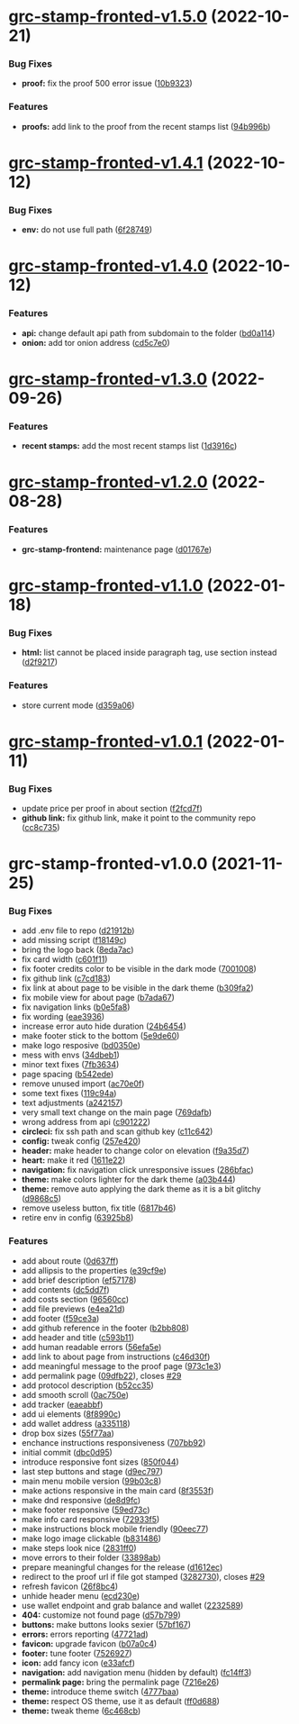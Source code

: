 # [grc-stamp-fronted-v1.5.0](https://github.com/gridcoin-community/stamp.gridcoin.club/compare/grc-stamp-fronted-v1.4.1...grc-stamp-fronted-v1.5.0) (2022-10-21)


### Bug Fixes

* **proof:** fix the proof 500 error issue ([10b9323](https://github.com/gridcoin-community/stamp.gridcoin.club/commit/10b9323fa67fc26b058fe2a6ba76e8487766e0cc))


### Features

* **proofs:** add link to the proof from the recent stamps list ([94b996b](https://github.com/gridcoin-community/stamp.gridcoin.club/commit/94b996bc993510885cdc4c2281f038f86df2d956))

# [grc-stamp-fronted-v1.4.1](https://github.com/gridcoin-community/stamp.gridcoin.club/compare/grc-stamp-fronted-v1.4.0...grc-stamp-fronted-v1.4.1) (2022-10-12)


### Bug Fixes

* **env:** do not use full path ([6f28749](https://github.com/gridcoin-community/stamp.gridcoin.club/commit/6f28749a21b058336b1bf76ff3ccf55aa2c6e447))

# [grc-stamp-fronted-v1.4.0](https://github.com/gridcoin-community/stamp.gridcoin.club/compare/grc-stamp-fronted-v1.3.0...grc-stamp-fronted-v1.4.0) (2022-10-12)


### Features

* **api:** change default api path from subdomain to the folder ([bd0a114](https://github.com/gridcoin-community/stamp.gridcoin.club/commit/bd0a1148baaf2544bfee56be899489177d71f4ac))
* **onion:** add tor onion address ([cd5c7e0](https://github.com/gridcoin-community/stamp.gridcoin.club/commit/cd5c7e073031f622feae1dfc0ced36ea99f251fd))

# [grc-stamp-fronted-v1.3.0](https://github.com/gridcoin-community/stamp.gridcoin.club/compare/grc-stamp-fronted-v1.2.0...grc-stamp-fronted-v1.3.0) (2022-09-26)


### Features

* **recent stamps:** add the most recent stamps list ([1d3916c](https://github.com/gridcoin-community/stamp.gridcoin.club/commit/1d3916c13d1dfd79c6ccbc4b5714dd994ebf55d8))

# [grc-stamp-fronted-v1.2.0](https://github.com/gridcoin-community/stamp.gridcoin.club/compare/grc-stamp-fronted-v1.1.0...grc-stamp-fronted-v1.2.0) (2022-08-28)


### Features

* **grc-stamp-frontend:** maintenance page ([d01767e](https://github.com/gridcoin-community/stamp.gridcoin.club/commit/d01767e35784b43116eadaf80ed796242e928e0d))

# [grc-stamp-fronted-v1.1.0](https://github.com/gridcoin-community/stamp.gridcoin.club/compare/grc-stamp-fronted-v1.0.1...grc-stamp-fronted-v1.1.0) (2022-01-18)


### Bug Fixes

* **html:** list cannot be placed inside paragraph tag, use section instead ([d2f9217](https://github.com/gridcoin-community/stamp.gridcoin.club/commit/d2f92179535b5591f34205b642ac0c1d0a296b37))


### Features

* store current mode ([d359a06](https://github.com/gridcoin-community/stamp.gridcoin.club/commit/d359a06751ee4b8f95fe164af27a3f64edf2d12a))

# [grc-stamp-fronted-v1.0.1](https://github.com/gridcoin-community/stamp.gridcoin.club/compare/grc-stamp-fronted-v1.0.0...grc-stamp-fronted-v1.0.1) (2022-01-11)


### Bug Fixes

* update price per proof in about section ([f2fcd7f](https://github.com/gridcoin-community/stamp.gridcoin.club/commit/f2fcd7f5b3bc3aeccbb02693e072faefb22acb08))
* **github link:** fix github link, make it point to the community repo ([cc8c735](https://github.com/gridcoin-community/stamp.gridcoin.club/commit/cc8c73594edf4732ae7d405f85f314152bc17e1b))

# grc-stamp-fronted-v1.0.0 (2021-11-25)


### Bug Fixes

* add .env file to repo ([d21912b](https://github.com/gridcat/gridcoin.club/commit/d21912bc17e3b9ac50979a8d5f9f9a62482335d4))
* add missing script ([f18149c](https://github.com/gridcat/gridcoin.club/commit/f18149ca0066673b8c12617092be312a98935b6d))
* bring the logo back ([8eda7ac](https://github.com/gridcat/gridcoin.club/commit/8eda7ac2cb63c19804c0b45db6f730a72f83c8e0))
* fix card width ([c601f11](https://github.com/gridcat/gridcoin.club/commit/c601f11a772f44ea32b912874a1b046b948557d2))
* fix footer credits color to be visible in the dark mode ([7001008](https://github.com/gridcat/gridcoin.club/commit/70010086c8b6252718c9216702855ccb109fad25))
* fix github link ([c7cd183](https://github.com/gridcat/gridcoin.club/commit/c7cd1837460f40a7b0f64f4334ef71c84b9ad238))
* fix link at about page to be visible in the dark theme ([b309fa2](https://github.com/gridcat/gridcoin.club/commit/b309fa2187bfdc233062462bc35ddf73d47ced2d))
* fix mobile view for about page ([b7ada67](https://github.com/gridcat/gridcoin.club/commit/b7ada674e3a0047ed29b7914a60477abd1b63226))
* fix navigation links ([b0e5fa8](https://github.com/gridcat/gridcoin.club/commit/b0e5fa8c57a1294d9d08e64b0cb548831a550533))
* fix wording ([eae3936](https://github.com/gridcat/gridcoin.club/commit/eae39365385199641b7847eabca207f42a34c83f))
* increase error auto hide duration ([24b6454](https://github.com/gridcat/gridcoin.club/commit/24b64541b957cfcabc3d4ea9d49e04dd4804fa7d))
* make footer stick to the bottom ([5e9de60](https://github.com/gridcat/gridcoin.club/commit/5e9de60d7ac65d384419aeec1ab8bafb310a7db7))
* make logo resposive ([bd0350e](https://github.com/gridcat/gridcoin.club/commit/bd0350e94ed93e9962f5572b2d233c7883a14b9b))
* mess with envs ([34dbeb1](https://github.com/gridcat/gridcoin.club/commit/34dbeb1e4bdb8690dd2005ef0b89dc0c0e608563))
* minor text fixes ([7fb3634](https://github.com/gridcat/gridcoin.club/commit/7fb3634df5f0cd900d087a056065019d616fda4e))
* page spacing ([b542ede](https://github.com/gridcat/gridcoin.club/commit/b542ede81000b9b5ecb79485094ee83ba3965947))
* remove unused import ([ac70e0f](https://github.com/gridcat/gridcoin.club/commit/ac70e0f864de0acedc23dc7bbd0f5e43bb5cfa42))
* some text fixes ([119c94a](https://github.com/gridcat/gridcoin.club/commit/119c94a99f7e338a959acb3ce3b00ded29c7dfc9))
* text adjustments ([a242157](https://github.com/gridcat/gridcoin.club/commit/a242157e5be27ef53e25543587c3b8d5f270e7d7))
* very small text change on the main page ([769dafb](https://github.com/gridcat/gridcoin.club/commit/769dafb492f5b40c53207cecf323d79cd4afe4e7))
* wrong address from api ([c901222](https://github.com/gridcat/gridcoin.club/commit/c901222f54d31e748ac1b06918eead91bf7a5500))
* **circleci:** fix ssh path and scan github key ([c11c642](https://github.com/gridcat/gridcoin.club/commit/c11c642fb1310e20bb7bd4e389690210e0eb21d8))
* **config:** tweak config ([257e420](https://github.com/gridcat/gridcoin.club/commit/257e4201b49af640dbb1b6e760f356059bcb17f8))
* **header:** make header to change color on elevation ([f9a35d7](https://github.com/gridcat/gridcoin.club/commit/f9a35d72b7fe0a7bc2880d6fdafbde2a333c8e25))
* **heart:** make it red ([1611e22](https://github.com/gridcat/gridcoin.club/commit/1611e226ed784a6023fd4a334a9a0e246b307567))
* **navigation:** fix navigation click unresponsive issues ([286bfac](https://github.com/gridcat/gridcoin.club/commit/286bfacdbb9b7d91c2ba6a2d0317677370c2382f))
* **theme:** make colors lighter for the dark theme ([a03b444](https://github.com/gridcat/gridcoin.club/commit/a03b4445931541738266c0954c5bb093871b7a4b))
* **theme:** remove auto applying the dark theme as it is a bit glitchy ([d9868c5](https://github.com/gridcat/gridcoin.club/commit/d9868c5fe3084776419b54a0fdaf092c20a3defc))
* remove useless button, fix title ([6817b46](https://github.com/gridcat/gridcoin.club/commit/6817b46aa1b2ee3e71e66b10808b4d9eaeee99ca))
* retire env in config ([63925b8](https://github.com/gridcat/gridcoin.club/commit/63925b80a381778c27e2ccd986b7f15cc6d158ea))


### Features

* add about route ([0d637ff](https://github.com/gridcat/gridcoin.club/commit/0d637ffae447fb2551cf4067fd00dbed165c790e))
* add allipsis to the properties ([e39cf9e](https://github.com/gridcat/gridcoin.club/commit/e39cf9e0d84ba704a8fea50c92d4cc74728c2f88))
* add brief description ([ef57178](https://github.com/gridcat/gridcoin.club/commit/ef571780efa2149b59b93eb39f89018ae7c4edf1))
* add contents ([dc5dd7f](https://github.com/gridcat/gridcoin.club/commit/dc5dd7f49502543ac6e306ef5804721fe2802eab))
* add costs section ([96560cc](https://github.com/gridcat/gridcoin.club/commit/96560cc5bffc94c6f0d62d55c1f8fa03fa14a19f))
* add file previews ([e4ea21d](https://github.com/gridcat/gridcoin.club/commit/e4ea21d8e945635e5d6fa82221338f00855914a1))
* add footer ([f59ce3a](https://github.com/gridcat/gridcoin.club/commit/f59ce3af571bb633997603ffbf078c8c69e0dd82))
* add github reference in the footer ([b2bb808](https://github.com/gridcat/gridcoin.club/commit/b2bb808f5e571b9acf1a2591647bd13fba71a7cd))
* add header and title ([c593b11](https://github.com/gridcat/gridcoin.club/commit/c593b113876e4deef760ae3998bf40df85395868))
* add human readable errors ([56efa5e](https://github.com/gridcat/gridcoin.club/commit/56efa5ee0e97d9f5bd93eb500b8f3fda0da9a2a6))
* add link to about page from instructions ([c46d30f](https://github.com/gridcat/gridcoin.club/commit/c46d30f5fd2d5d0a40e08eb710dfdaea300a16c1))
* add meaningful message to the proof page ([973c1e3](https://github.com/gridcat/gridcoin.club/commit/973c1e3207b2d74afdda36176ac2b6530d677aa5))
* add permalink page ([09dfb22](https://github.com/gridcat/gridcoin.club/commit/09dfb22d47023520d3445555c651a5d332c80cb5)), closes [#29](https://github.com/gridcat/gridcoin.club/issues/29)
* add protocol description ([b52cc35](https://github.com/gridcat/gridcoin.club/commit/b52cc352c93114665e12c9bd25805db8f2f50ed6))
* add smooth scroll ([0ac750e](https://github.com/gridcat/gridcoin.club/commit/0ac750ea02b04b6051da521fa6e8cfbdb4cc6897))
* add tracker ([eaeabbf](https://github.com/gridcat/gridcoin.club/commit/eaeabbf1fc5e99b0ee94456bcb58af12bf360667))
* add ui elements ([8f8990c](https://github.com/gridcat/gridcoin.club/commit/8f8990cad7750015f34b662aef1c98d09979132b))
* add wallet address ([a335118](https://github.com/gridcat/gridcoin.club/commit/a335118945c60d0d0a876bf8b7f949277a87f920))
* drop box sizes ([55f77aa](https://github.com/gridcat/gridcoin.club/commit/55f77aa6dc7e5b653e8fbbd117c2aa913c4e2a24))
* enchance instructions responsiveness ([707bb92](https://github.com/gridcat/gridcoin.club/commit/707bb92b0fb1c1efd8c277ee0017ca5ec5fa3ca0))
* initial commit ([dbc0d95](https://github.com/gridcat/gridcoin.club/commit/dbc0d9589d9c913e656b3d95442e307f7eb145dc))
* introduce responsive font sizes ([850f044](https://github.com/gridcat/gridcoin.club/commit/850f044f63274d70b4469f4df2b06015bbb37426))
* last step buttons and stage ([d9ec797](https://github.com/gridcat/gridcoin.club/commit/d9ec7972c159bc6dd25b7aabf61583975080d4f1))
* main menu mobile version ([99b03c8](https://github.com/gridcat/gridcoin.club/commit/99b03c88e67b6bbf74162b560b86cc03590554b0))
* make actions responsive in the main card ([8f3553f](https://github.com/gridcat/gridcoin.club/commit/8f3553fbb57c726e7e137c57d0913bda7c37473c))
* make dnd responsive ([de8d9fc](https://github.com/gridcat/gridcoin.club/commit/de8d9fcc8a8b49e9416ff530c4566810146b05c1))
* make footer responsive ([59ed73c](https://github.com/gridcat/gridcoin.club/commit/59ed73c2bad8a398c57b00ffe632396fededf8a1))
* make info card responsive ([72933f5](https://github.com/gridcat/gridcoin.club/commit/72933f5e305637687abc603bd446712b2aa397fc))
* make instructions block mobile friendly ([90eec77](https://github.com/gridcat/gridcoin.club/commit/90eec77287fc9764dfade1cd0371e0b6c39f04c9))
* make logo image clickable ([b831486](https://github.com/gridcat/gridcoin.club/commit/b831486c672b05e00171e6f029f2190a375acad8))
* make steps look nice ([2831ff0](https://github.com/gridcat/gridcoin.club/commit/2831ff0f3951e43eb5e83e2563b8acf33ba15021))
* move errors to their folder ([33898ab](https://github.com/gridcat/gridcoin.club/commit/33898ab95533520074c983055ab6b5f65f90a689))
* prepare meaningful changes for the release ([d1612ec](https://github.com/gridcat/gridcoin.club/commit/d1612ec627ede715fc5efced04b5315cab14864f))
* redirect to the proof url if file got stamped ([3282730](https://github.com/gridcat/gridcoin.club/commit/328273044d0c3ae3115167befcb013d1621be72e)), closes [#29](https://github.com/gridcat/gridcoin.club/issues/29)
* refresh favicon ([26f8bc4](https://github.com/gridcat/gridcoin.club/commit/26f8bc40e86073abcc770f50a1091a30cce484ce))
* unhide header menu ([ecd230e](https://github.com/gridcat/gridcoin.club/commit/ecd230ec041203042c5bd14877a5bbecb49c1bb4))
* use wallet endpoint and grab balance and wallet ([2232589](https://github.com/gridcat/gridcoin.club/commit/2232589ef5cf7c6a9dbcbd060c62c1dd30c845c6))
* **404:** customize not found page ([d57b799](https://github.com/gridcat/gridcoin.club/commit/d57b79934612d26c3ac8663aa6ab1c934cfa7be3))
* **buttons:** make buttons looks sexier ([57bf167](https://github.com/gridcat/gridcoin.club/commit/57bf167b549fbc2c6e148e7422609202d61cb474))
* **errors:** errors reporting ([47721ad](https://github.com/gridcat/gridcoin.club/commit/47721adc7a2f55a9b0fbf578272901b6f1b8091f))
* **favicon:** upgrade favicon ([b07a0c4](https://github.com/gridcat/gridcoin.club/commit/b07a0c4a885ee953441ba79b2a988036e4fdc7bc))
* **footer:** tune footer ([7526927](https://github.com/gridcat/gridcoin.club/commit/7526927ada91d2f9fd264a962f8539470ba66fef))
* **icon:** add fancy icon ([e33afcf](https://github.com/gridcat/gridcoin.club/commit/e33afcfa7451326e7da3fac3c370527218523aba))
* **navigation:** add navigation menu (hidden by default) ([fc14ff3](https://github.com/gridcat/gridcoin.club/commit/fc14ff391200131c7e3ee8f5f4361bf34b6b21c4))
* **permalink page:** bring the permalink page ([7216e26](https://github.com/gridcat/gridcoin.club/commit/7216e260c3074aeb31f0185beb793ab247f8216d))
* **theme:** introduce theme switch ([4777baa](https://github.com/gridcat/gridcoin.club/commit/4777baa4f91d9788e3072c2e09c0eded071cf04b))
* **theme:** respect OS theme, use it as default ([ff0d688](https://github.com/gridcat/gridcoin.club/commit/ff0d688c45d2b92c1823604d384128b15ef0b75d))
* **theme:** tweak theme ([6c468cb](https://github.com/gridcat/gridcoin.club/commit/6c468cbee7921e9e4140f7629debd74b24fcae63))
